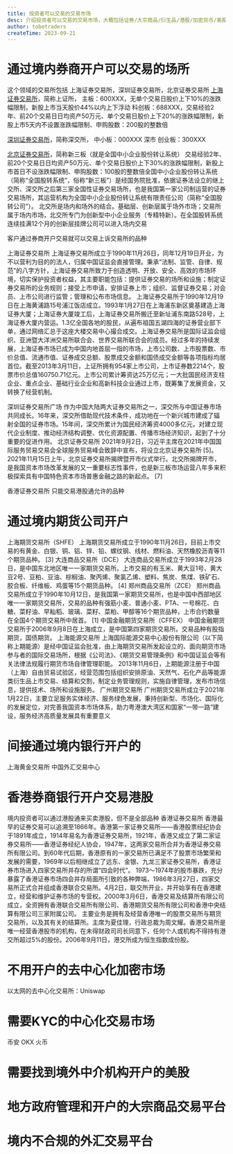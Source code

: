 ```yaml
---
title: 投资者可以交易的交易市场
desc: 介绍投资者可以交易的交易市场，大概包括证券/大宗商品/衍生品/港股/加密货币/美股/外汇
author: tobetraders
createTime: 2023-09-21
---
```


# 通过境内券商开户可以交易的场所
这个领域的交易所包括 上海证券交易所，深圳证券交易所，北京证券交易所
[上海证券交易所](http://www.sse.com.cn/)，简称上证所，
主板：600XXX，无单个交易日股价上下10%的涨跌幅限制，新股上市当天股价44%以内上下浮动
科创板：688XXX，交易经验2年、前20个交易日日均资产50万元、单个交易日股价上下20%的涨跌幅限制，新股上市5天内不设置涨跌幅限制、申购股数：200股的整数倍

[深圳证券交易所](http://www.szse.cn/)，简称深交所，
中小板：000XXX 深市
创业板：300XXX

[北京证券交易所](http://www.bse.cn/)，简称新三板（就是全国中小企业股份转让系统）
交易经验2年、前20个交易日日均资产50万元、单个交易日股价上下30%的涨跌幅限制，新股上市首日不设涨跌幅限制、申购股数：100股的整数倍全国中小企业股份转让系统（简称“全国股转系统”，俗称“新三板”）是经国务院批准，依据证券法设立的继上交所、深交所之后第三家全国性证券交易场所，也是我国第一家公司制运营的证券交易场所，其运营机构为全国中小企业股份转让系统有限责任公司（简称“全国股转公司”）。
北交所是场内和场外的结合。基础层、创新层属于场外市场；交易所属于场内市场，北交所专门为创新型中小企业服务（专精特新）。在全国股转系统连续挂满12个月的创新层挂牌公司可以进入场内交易

客户通过券商开户交易就可以交易上诉交易所的品种

上海证券交易所
上海证券交易所成立于1990年11月26日，同年12月19日开业，为不以营利为目的的法人，归属中国证监会直接管理。秉承“法制、监管、自律、规范”的八字方针，上海证券交易所致力于创造透明、开放、安全、高效的市场环境，切实保护投资者权益，其主要职能包括：提供证券交易的场所和设施；制定证券交易所的业务规则；接受上市申请，安排证券上市；组织、监督证券交易；对会员、上市公司进行监管；管理和公布市场信息。
上海证券交易所于1990年12月19日在上海黄浦路15号浦江饭店成立。1993年1月27日在上海浦东新区奠基建造上海证券大厦；上海证券大厦竣工后，上海证券交易所搬迁至新址浦东南路528号，上海证券大厦内营运。1.3亿全国各地的股民，从遍布祖国五湖四海的证券营业部下单，通过网络汇总于这座大楼交易中心撮合成交。上海证券交易所是国际证监会组织、亚洲暨大洋洲交易所联合会、世界交易所联合会的成员。经过多年的持续发展，上海证券市场已成为中国内地首屈一指的市场，上市公司数、上市股票数、市价总值、流通市值、证券成交总额、股票成交金额和国债成交金额等各项指标均居首位。截至2013年3月11日，上证所拥有954家上市公司，上市证券数2214个，股票市价总值160750.71亿元。上市公司累计筹资达25万亿元；一大批国民经济支柱企业、重点企业、基础行业企业和高新科技企业通过上市，既筹集了发展资金，又转换了经营机制。

深圳证券交易所广场
作为中国大陆两大证券交易所之一，深交所与中国证券市场共同成长。16年来，深交所借助现代技术条件，成功地在一个新兴城市建成了辐射全国的证券市场。15年间，深交所累计为国民经济筹资4000多亿元，对建立现代企业制度、推动经济结构调整、优化资源配置、传播市场经济知识，起到了十分重要的促进作用。
北京证券交易所
2021年9月2日，习近平主席在2021年中国国际服务贸易交易会全球服务贸易峰会致辞中宣布，将设立北京证券交易所 [5]。2021年11月15日上午，北京证券交易所揭牌暨开市仪式举行。北交所揭牌开市，是我国资本市场改革发展的又一重要标志性事件，也是新三板市场运营八年多来积极探索具有中国特色资本市场普惠金融之路的新起点。 [7]

香港证券交易所
  只能交易港股通允许的品种

# 通过境内期货公司开户
上海期货交易所（SHFE）
上海期货交易所成立于1990年11月26日，目前上市交易的有黄金、白银、铜、铝、锌、铅、螺纹钢、线材、燃料油、天然橡胶沥青等11个期货品种。 [3]
大连商品交易所（DCE）
大连商品交易所成立于1993年2月28日，是中国东北地区唯一一家期货交易所。上市交易的有玉米、黄大豆1号、黄大豆2号、豆粕、豆油、棕榈油、聚丙烯、聚氯乙烯、塑料、焦炭、焦煤、铁矿石、胶合板、纤维板、鸡蛋等15个期货品种。 [4]
郑州商品交易所（ZCE）
郑州商品交易所成立于1990年10月12日，是我国第一家期货交易所，也是中国中西部地区唯一一家期货交易所，交易的品种有强筋小麦、普通小麦、PTA、一号棉花、白糖、菜籽油、早籼稻、玻璃、菜籽、菜粕、甲醇等16个期货品种，上市合约数量在全国4个期货交易所中居首。 [1]
中国金融期货交易所（CFFEX）
中国金融期货交易所于2006年9月8日在上海成立，是中国第四家期货交易所。交易品种有股指期货，国债期货。
上海能源交易所
上海国际能源交易中心股份有限公司（以下简称上期能源）是经中国证监会批准，由上海期货交易所发起设立的、面向期货市场参与者的国际交易场所，根据《公司法》、《期货交易管理条例》和中国证监会等有关法律法规履行期货市场自律管理职能。
2013年11月6日，上期能源注册于中国（上海）自由贸易试验区，经营范围包括组织安排原油、天然气、石化产品等能源类衍生品上市交易、结算和交割，制定业务管理规则，实施自律管理，发布市场信息，提供技术、场所和设施服务。
广州期货交易所
广州期货交易所成立于2021年1月22日，主要立足服务实体经济、服务绿色发展，秉持创新型、市场化、国际化的发展定位，对完善我国资本市场体系，助力粤港澳大湾区和国家“一带一路”建设，服务经济高质量发展具有重要意义

# 间接通过境内银行开户的
上海黄金交易所
中国外汇交易中心

# 香港券商银行开户交易港股
境内投资者可以通过港股通来买卖港股，但不是全部品种
香港证券交易所
香港最早的证券交易可以追溯至1866年。香港第一家证券交易所——香港股票经纪协会于1891年成立，1914年易名为香港证券交易所，1921年，香港又成立了第二家证券交易所——香港证券经纪人协会，1947年，这两家交易所合并为香港证券交易所有限公司。到60年代后期，香港原有的一家交易所已满足不了股票市场繁荣和发展的需要，1969年以后相继成立了远东、金银、九龙三家证券交易所，香港证券市场进入四家交易所并存的所谓“四会时代”。 1973～1974年的股市暴跌，充分暴露了香港证券市场四会并存局面所引致的各种弊端，1986年3月27日，四家交易所正式合并组成香港联合交易所。4月2日，联交所开业，并开始享有在香港建立，经营和维护证券市场的专营权。2000年3月6日，香港交易及结算所有限公司成立，全资拥有香港联合交易所有限公司、香港期货交易所有限公司和香港中央结算有限公司三家附属公司。
主要业务是拥有及经营香港唯一的股票交易所与期货交易所，以及其有关的结算所。主席为夏佳理，行政总裁为周文耀。香港交易所是唯一经营香港股市的机构，在未得财政司司长同意下，任何个人或机构不得持有港交所超过5%的股份。2006年9月11日，港交所成为恒生指数成份股。

# 不用开户的去中心化加密市场
以太网的去中心化交易所：Uniswap

# 需要KYC的中心化交易市场
币安
OKX
火币

# 需要找到境外中介机构开户的美股

  
# 地方政府管理和开户的大宗商品交易平台


# 境内不合规的外汇交易平台


